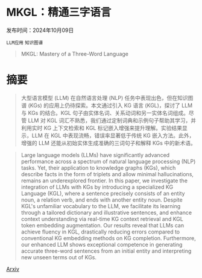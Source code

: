 # MKGL：精通三字语言

发布时间：2024年10月09日

`LLM应用` `知识图谱`

> MKGL: Mastery of a Three-Word Language

# 摘要

> 大型语言模型 (LLM) 在自然语言处理 (NLP) 任务中表现出色，但在知识图谱 (KGs) 的应用上仍待探索。本文通过引入 KG 语言 (KGL)，探讨了 LLM 与 KGs 的结合。KGL 句子由实体名词、关系动词和另一实体名词组成。尽管 LLM 对 KGL 词汇不熟悉，我们通过定制词典和示例句子帮助其学习，并利用实时 KG 上下文检索和 KGL 标记嵌入增强来提升理解。实验结果显示，LLM 在 KGL 中表现流畅，错误率显著低于传统 KG 嵌入方法。此外，增强的 LLM 还能从初始实体生成准确的三词句子和解释 KGs 中的新术语。

> Large language models (LLMs) have significantly advanced performance across a spectrum of natural language processing (NLP) tasks. Yet, their application to knowledge graphs (KGs), which describe facts in the form of triplets and allow minimal hallucinations, remains an underexplored frontier. In this paper, we investigate the integration of LLMs with KGs by introducing a specialized KG Language (KGL), where a sentence precisely consists of an entity noun, a relation verb, and ends with another entity noun. Despite KGL's unfamiliar vocabulary to the LLM, we facilitate its learning through a tailored dictionary and illustrative sentences, and enhance context understanding via real-time KG context retrieval and KGL token embedding augmentation. Our results reveal that LLMs can achieve fluency in KGL, drastically reducing errors compared to conventional KG embedding methods on KG completion. Furthermore, our enhanced LLM shows exceptional competence in generating accurate three-word sentences from an initial entity and interpreting new unseen terms out of KGs.

[Arxiv](https://arxiv.org/abs/2410.07526)